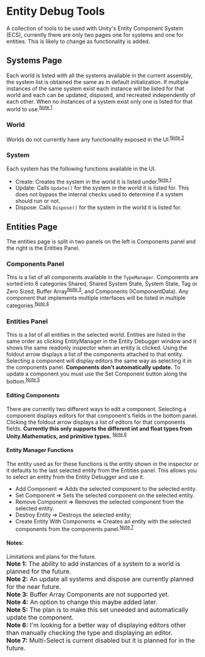 # Entity Debug Tools
A collection of tools to be used with Unity's Entity Component System (ECS), currently there are only two pages one for systems and one for entities. This is likely to change as functionality is added.

## Systems Page
Each world is listed with all the systems available in the current assembly, the system list is obtained the same as in default initialization. If multiple instances of the same system exist each instance will be listed for that world and each can be updated, disposed, and recreated independently of each other. When no instances of a system exist only one is listed for that world to use.<sup>[Note 1](#note1)</sup>

### World
Worlds do not currently have any functionality exposed in the UI.<sup>[Note 2](#note2)</sup>

### System
Each system has the following functions available in the UI.
* Create: Creates the system in the world it is listed under.<sup>[Note 1](#note1)</sup>
* Update: Calls `Update()` for the system in the world it is listed for. This does not bypass the internal checks used to determine if a system should run or not.
* Dispose: Calls `Dispose()` for the system in the world it is listed for.

## Entities Page
The entities page is split in two panels on the left is Components panel and the right is the Entities Panel.

### Components Panel
This is a list of all components available in the `TypeManager`. Components are sorted into 6 categories Shared, Shared System State, System State, Tag or Zero Sized, Buffer Array<sup>[Note 3](#note3)</sup>, and Components (IComponentData). Any component that implements multiple interfaces will be listed in multiple categories.<sup>[Note 4](#note4)</sup>

### Entities Panel
This is a list of all entities in the selected world. Entities are listed in the same order as clicking EntityManager in the Entity Debugger window and it shows the same readonly inspector when an entity is clicked. Using the foldout arrow displays a list of the components attached to that entity. Selecting a component will display editors the same way as selecting it in the components panel. **Components don't automatically update.** To update a component you must use the Set Component button along the bottom.<sup>[Note 5](#note5)</sup>

#### Editing Components
There are currently two different ways to edit a component. Selecting a component displays editors for that component's fields in the bottom panel. Clicking the foldout arrow displays a list of editors for that components fields. **Currently this only supports the different int and float types from Unity.Mathematics, and primitive types.** <sup>[Note 6](#note6)</sup>

#### Entity Manager Functions
The entity used as for these functions is the entity shown in the inspector or it defaults to the last selected entity from the Entities panel. This allows you to select an entity from the Entity Debugger and use it.
- Add Component => Adds the selected component to the selected entity.
- Set Component => Sets the selected component on the selected entity.
- Remove Component => Removes the selected component from the selected entity.
- Destroy Entity => Destroys the selected entity;
- Create Entity With Components => Creates an entity with the selected components from the components panel.<sup>[Note 7](#note7)</sup>

#### Notes:
Limitations and plans for the future.  
<font size="3">
<a name="note1"><b>Note 1:</b> The ability to add instances of a system to a world is planned for the future.                                    </a><br> 
<a name="note2"><b>Note 2:</b> An update all systems and dispose are currently planned for the near future.                                      </a><br> 
<a name="note3"><b>Note 3:</b> Buffer Array Components are not supported yet.                                                                    </a><br> 
<a name="note4"><b>Note 4:</b> An option to change this maybe added later.                                                                       </a><br> 
<a name="note5"><b>Note 5:</b> The plan is to make this set uneeded and automatically update the component.                                      </a><br>
<a name="note6"><b>Note 6:</b> I'm looking for a better way of displaying editors other than manually checking the type and displaying an editor.</a><br>
<a name="note7"><b>Note 7:</b> Multi-Select is current disabled but it is planned for in the future.                                             </a><br>
</font>